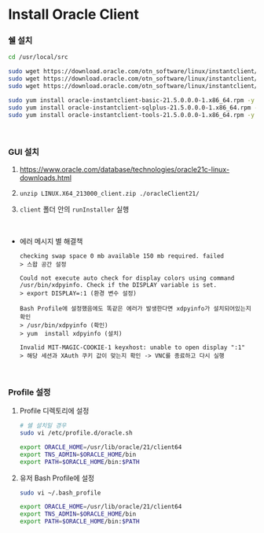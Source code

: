 Install Oracle Client
===

### 쉘 설치
```sh
cd /usr/local/src

sudo wget https://download.oracle.com/otn_software/linux/instantclient/215000/oracle-instantclient-basic-21.5.0.0.0-1.x86_64.rpm
sudo wget https://download.oracle.com/otn_software/linux/instantclient/215000/oracle-instantclient-sqlplus-21.5.0.0.0-1.x86_64.rpm
sudo wget https://download.oracle.com/otn_software/linux/instantclient/215000/oracle-instantclient-tools-21.5.0.0.0-1.x86_64.rpm

sudo yum install oracle-instantclient-basic-21.5.0.0.0-1.x86_64.rpm -y
sudo yum install oracle-instantclient-sqlplus-21.5.0.0.0-1.x86_64.rpm -y
sudo yum install oracle-instantclient-tools-21.5.0.0.0-1.x86_64.rpm -y
```

<br>

### GUI 설치
1. https://www.oracle.com/database/technologies/oracle21c-linux-downloads.html

1. `unzip LINUX.X64_213000_client.zip ./oracleClient21/`

1. `client` 폴더 안의 `runInstaller` 실행

<br>

* 에러 메시지 별 해결책
  ```
  checking swap space 0 mb available 150 mb required. failed
  > 스왑 공간 설정

  Could not execute auto check for display colors using command /usr/bin/xdpyinfo. Check if the DISPLAY variable is set.
  > export DISPLAY=:1 (환경 변수 설정)

  Bash Profile에 설정했음에도 똑같은 에러가 발생한다면 xdpyinfo가 설치되어있는지 확인
  > /usr/bin/xdpyinfo (확인)
  > yum  install xdpyinfo (설치)

  Invalid MIT-MAGIC-COOKIE-1 keyxhost: unable to open display ":1"
  > 해당 세션과 XAuth 쿠키 값이 맞는지 확인 -> VNC를 종료하고 다시 실행
  ```

<br>

### Profile 설정
1. Profile 디렉토리에 설정
    ```sh
    # 쉘 설치일 경우
    sudo vi /etc/profile.d/oracle.sh

    export ORACLE_HOME=/usr/lib/oracle/21/client64
    export TNS_ADMIN=$ORACLE_HOME/bin
    export PATH=$ORACLE_HOME/bin:$PATH
    ```

1. 유저 Bash Profile에 설정
    ```sh
    sudo vi ~/.bash_profile

    export ORACLE_HOME=/usr/lib/oracle/21/client64
    export TNS_ADMIN=$ORACLE_HOME/bin
    export PATH=$ORACLE_HOME/bin:$PATH
    ```

<br>
